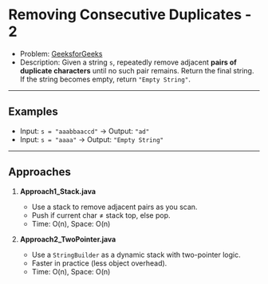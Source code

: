 # Removing Consecutive Duplicates - 2

- Problem: [GeeksforGeeks](https://www.geeksforgeeks.org/problems/removing-consecutive-duplicates-2-1587115621/0)  
- Description: Given a string `s`, repeatedly remove adjacent **pairs of duplicate characters** until no such pair remains. Return the final string. If the string becomes empty, return `"Empty String"`.

---

## Examples
- Input: `s = "aaabbaaccd"` → Output: `"ad"`  
- Input: `s = "aaaa"` → Output: `"Empty String"`

---

## Approaches

1. **Approach1_Stack.java**  
   - Use a stack to remove adjacent pairs as you scan.  
   - Push if current char ≠ stack top, else pop.  
   - Time: O(n), Space: O(n)

2. **Approach2_TwoPointer.java**
   - Use a `StringBuilder` as a dynamic stack with two-pointer logic.  
   - Faster in practice (less object overhead).  
   - Time: O(n), Space: O(n)
